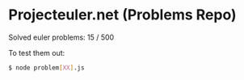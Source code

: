 # Projecteuler.net (Problems Repo)
Solved euler problems: 15 / 500

To test them out:
```sh
$ node problem[XX].js
```
